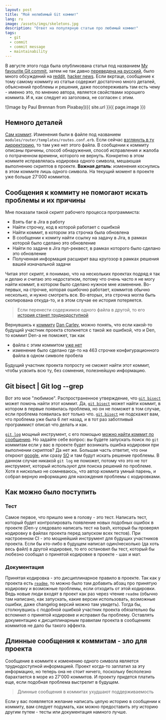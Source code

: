 ```yaml
---
layout: post
title: "Мой нелюбимый Git коммит"
lang: ru
image: /assets/imgs/skeletons.jpg
description: "Ответ на популярную статью про любимый коммит"
tags: 
  - git
  - commit
  - commit message
  - maintainability
---
```


В августе этого года была опубликована статья под названием [My favourite Git commit](https://fatbusinessman.com/2019/my-favourite-git-commit),
затем не так давно [переведена на русский](https://habr.com/ru/company/flant/blog/472278/),
было много обсуждений на [reddit](https://www.reddit.com/r/programming/comments/djnp8k/my_favourite_git_commit/),
[hacker news](https://news.ycombinator.com/item?id=21289827). Если вкртаце, 
сообщение к тому самому коммиту из статьи содержит достаточно много деталей, 
объяснений проблемы и решения, даже посопереживать там есть чему - именно это, по
мнению автора, является свойствами хорошего коммита. И я, как следует из заголовка,
не согласен с этим.

![Image by Paul Brennan from Pixabay]({{ site.url }}{{ page.image }})

<!--more-->

## Немного деталей 
[Сам коммит](https://github.com/alphagov/govuk-puppet/commit/63b36f93bf75a848e2125008aa1e880c5861cf46). Изменения были в
файле под названием `modules/router/templates/routes.conf.erb`. Если сейчас 
[взглянуть в ту дирректорию](https://github.com/alphagov/govuk-puppet/tree/master/modules/router/templates/), то там
уже нет этого файла. В сообщении к коммиту описаны причины, способ обнаружения, способ исправления и жалоба о 
потраченном времени, которого не вернуть. Конкретно в этом коммите исправлялась кодировка одного символа, мешаюшая
выполнению скриптов в проекте. **Важная деталь**: изменения коснулись в этом коммите лишь одного символа.
На текущий момент в проекте уже больше 27'000 коммитов. 

## Сообщения к коммиту не помогают искать проблемы и их причины
Мне показали такой скрипт рабочего процесса программиста:
- Взять баг в Jira в работу
- Найти строчку, код в которой работает с ошибкой
- Найти коммит, в котором эта строчка была обновлена
- В сообщении к комиту найти ссылку на задачу в Jira, в рамках которой было сделано это обновление
- Найти по задаче в Jira пул-реквест, в рамках которого было сделано это обновление
- Полученная информация расширит ваш кругозор в рамках решения вашей изначальной задачи

Читая этот скрипт, я понимаю, что на нескольких проектах подряд я так и делаю и считаю это недостатком, потому что 
очень часто я не могу найти коммит, в котором было сделано нужное мне изменение. Во-первых, на строчке, которая 
ошибочно работает, коммитов обычно несколько, и нужно смотреть все. Во-вторых, эта строчка могла быть скопирована 
откуда-то, и в этом случае ее история потеряется. 

> Если перенести содержимое одного файла в другой, то его 
[история станет труднодоступной](https://stackoverflow.com/a/16937834/3422245)

Вернувшись к [коммиту](https://github.com/alphagov/govuk-puppet/commit/63b36f93bf75a848e2125008aa1e880c5861cf46) 
[Dan Carley](https://twitter.com/dancarley), можно понять, что если какой-то будущий участник проекта столкнется с 
такой же ошибкой, что и Den, то коммит Den-а не поможет, так как
- файла с этим коммитом [уже нет](https://github.com/alphagov/govuk-puppet/tree/master/modules/router/templates/)
- изменение было сделано где-то на 463 строчке конфигурационного файла в одном символе пробела

Будущий участник проекта попросту не сможет найти этот коммит, чтобы усвоить всю ту, без сомнения, полезнейшую
информацию.

## Git bisect | Git log --grep

Вот это мое "любимое". Распространенное утверждение, что [`git bisect`](https://git-scm.com/docs/git-bisect)
может помочь найти этот коммит. Да, [`git bisect`](https://git-scm.com/docs/git-bisect) может найти коммит, в котором 
в первые появилась проблема, но он не поможет в том случае, если проблема появилась вот только что. [`git bisect`](https://git-scm.com/docs/git-bisect)
не подскажет вам, что проблема уже была 6 лет назад, и в тот раз заботливый программист описал что делать и как.

[`git log`](https://www.git-scm.com/docs/git-log) мощный инструмент, с его помощью 
[можно найти коммит по сообщению](https://stackoverflow.com/a/7124949/3422245). Но задайте себе вопрос: 
вы будете запускать поиск по `git` коммитам если у вас в проекте будет возникать ошибка кодировки 
при выполнении скриптов? Да нет же. Большая часть ответит, что они откроют [google](https://www.google.com/), 
или сразу [SO](https://stackoverflow.com/) и там будут искать решение проблемы. В данном случае никакой `git log` не 
поможет, потому что это не тот инструмент, который используют для поиска решений по проблеме. Хотя я нисколько 
не сомневаюсь, что автор коммита умный парень, и собрал верную информацию для нахождения проблемы с кодировками. 

## Как можно было поступить

### Тест
Самое первое, что пришло мне в голову - это тест. Написать тест, который будет контролировать появление
новых подобных ошибок в проекте (Den-у следовало написать тест на bash, который бы проверял кодировку в файлах 
проекта перед запуском всех тестов). При настроенном CI - это мощнейший инструмент для будущих участников проекта.
Если бы кто-либо в будущем написал один/несколько (да хоть весь файл) в другой кодировке, то его остановил бы 
тест, который бы любезно сообщал о принятой кодировке в проекте - шах и мат.

### Документация
Принятая кодировка - это дисциплинарное правило в проекте. Так как у проекта есть 
[`readme`](https://github.com/alphagov/govuk-puppet/blob/master/README.md), то можно было там добавить абзац про 
принятую кодировку и возможные проблемы, если отходить от этой кодировки. Ведь новые люди входят в проект как раз 
через чтение `readme` (обычно там написано, как запускать, какие версии использовать, возможные ошибки, даже changelog 
версий можно там увидеть). Тогда бы, столкнувшись с подобной ошибкой участник проекта обязательно бы вспомнил о принятой 
кодировке и исправил бы проблему. Оставлять документацию к дисциплинарным правилам проекта в сообщениях коммитов 
не дало бы такого эффекта.

## Длинные сообщения к коммитам - зло для проекта
Сообщение в коммите к изменению одного символа является труднодоступной 
информацией. Проект когда-то заплатил за эту информацию, но теперь она 
не стоит ничего, поскольку бесполезно барахтается в море из 27'000 коммитов. 
И проекту придется платить еще, если подобная проблема выстрелит в будущем.

> Длинные сообщения в коммитах ухудшают поддерживаемость

Если у вас появляется желание написать целую историю в сообщении к коммиту, вам 
следует подумать, как можно предоставить эту историю другим путем - тесты или 
документация намного лучше.

